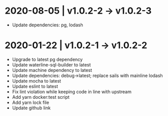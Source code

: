 2020-08-05 | v1.0.2-2 -> v1.0.2-3
=================================
* Update dependencies: pg, lodash

2020-01-22 | v1.0.2-1 -> v1.0.2-2
=================================
* Upgrade to latest pg dependency
* Update waterline-sql-builder to latest
* Update machine dependency to latest
* Update dependencies: debug->latest; replace sails with mainline lodash
* Update mocha to latest
* Update eslint to latest
* Fix lint violation while keeping code in line with upstream
* Add yarn docker:test script
* Add yarn lock file
* Update github link
